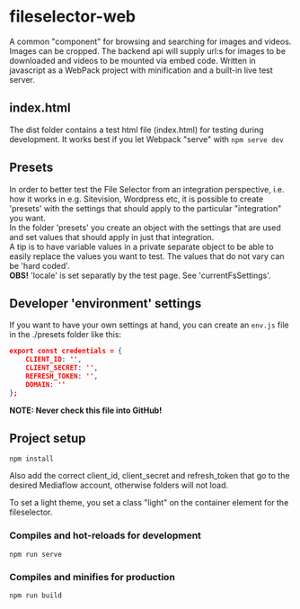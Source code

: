 # fileselector-web
A common "component" for browsing and searching for images and videos. Images can be cropped. The backend api will supply url:s for images to be downloaded and videos to be mounted via embed code.
Written in javascript as a WebPack project with minification and a built-in live test server.

## index.html
The dist folder contains a test html file (index.html) for testing during development.
It works best if you let Webpack "serve" with  ```npm serve dev```

## Presets
In order to better test the File Selector from an integration perspective, i.e. how it works in e.g. Sitevision, Wordpress etc, 
it is possible to create 'presets' with the settings that should apply to the particular "integration" you want.  
In the folder 'presets' you create an object with the settings that are used and set values ​​that should apply in just that integration.  
A tip is to have variable values ​​in a private separate object to be able to easily replace the values ​​you want to test. The values ​​that do not vary can be 'hard coded'.  
<b>OBS!</b> 'locale' is set separatly by the test page. See 'currentFsSettings'.

## Developer 'environment' settings
If you want to have your own settings at hand, you can create an ```env.js``` file in the ./presets folder like this:
```json
export const credentials = {
    CLIENT_ID: '',
    CLIENT_SECRET: '',
    REFRESH_TOKEN: '',
    DOMAIN: ''
};
```
**NOTE: Never check this file into GitHub!**

## Project setup
```
npm install
```

Also add the correct client_id, client_secret and refresh_token that go to the desired Mediaflow account, otherwise folders will not load.

To set a light theme, you set a class "light" on the container element for the fileselector.

### Compiles and hot-reloads for development
```
npm run serve
```

### Compiles and minifies for production
```
npm run build
```